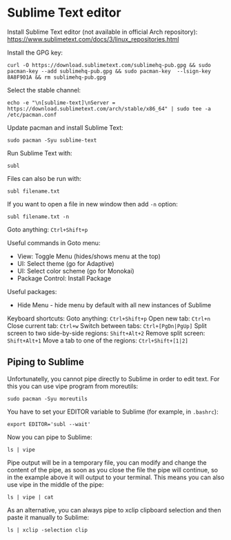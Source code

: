 # Sublime Text editor

Install Sublime Text editor (not available in official Arch repository):
https://www.sublimetext.com/docs/3/linux_repositories.html

Install the GPG key:
```
curl -O https://download.sublimetext.com/sublimehq-pub.gpg && sudo pacman-key --add sublimehq-pub.gpg && sudo pacman-key  --lsign-key 8A8F901A && rm sublimehq-pub.gpg
```

Select the stable channel:
```
echo -e "\n[sublime-text]\nServer = https://download.sublimetext.com/arch/stable/x86_64" | sudo tee -a /etc/pacman.conf
```

Update pacman and install Sublime Text:
```
sudo pacman -Syu sublime-text
```

Run Sublime Text with:
```
subl
```

Files can also be run with:
```
subl filename.txt
```

If you want to open a file in new window then add `-n` option:
```
subl filename.txt -n
```

Goto anything: `Ctrl+Shift+p`

Useful commands in Goto menu:
- View: Toggle Menu (hides/shows menu at the top)
- UI: Select theme (go for Adaptive)
- UI: Select color scheme (go for Monokai)
- Package Control: Install Package

Useful packages:
- Hide Menu - hide menu by default with all new instances of Sublime 

Keyboard shortcuts:
Goto anything: `Ctrl+Shift+p`
Open new tab: `Ctrl+n`
Close current tab: `Ctrl+w`
Switch between tabs: `Ctrl+[PgDn|PgUp]`
Split screen to two side-by-side regions: `Shift+Alt+2`
Remove split screen: `Shift+Alt+1`
Move a tab to one of the regions: `Ctrl+Shift+[1|2]`

## Piping to Sublime

Unfortunatelly, you cannot pipe directly to Sublime in order to edit text. For this you can use vipe program from moreutils:
```
sudo pacman -Syu moreutils
```

You have to set your EDITOR variable to Sublime (for example, in `.bashrc`):
```
export EDITOR='subl --wait'
```

Now you can pipe to Sublime:
```
ls | vipe
```

Pipe output will be in a temporary file, you can modify and change the content of the pipe, as soon as you close the file the pipe will continue, so in the example above it will output to your terminal. This means you can also use vipe in the middle of the pipe:
```
ls | vipe | cat
```

As an alternative, you can always pipe to xclip clipboard selection and then paste it manually to Sublime:
```
ls | xclip -selection clip
```
